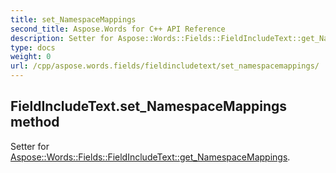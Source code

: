```yaml
---
title: set_NamespaceMappings
second_title: Aspose.Words for C++ API Reference
description: Setter for Aspose::Words::Fields::FieldIncludeText::get_NamespaceMappings. 
type: docs
weight: 0
url: /cpp/aspose.words.fields/fieldincludetext/set_namespacemappings/
---
```

## FieldIncludeText.set_NamespaceMappings method


Setter for [Aspose::Words::Fields::FieldIncludeText::get_NamespaceMappings](./get_namespacemappings/).

